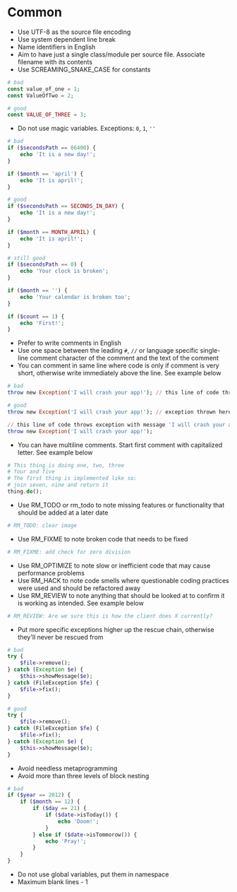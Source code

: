 Common
======

- Use UTF-8 as the source file encoding
- Use system dependent line break
- Name identifiers in English
- Aim to have just a single class/module per source file. Associate filename with its contents
- Use SCREAMING_SNAKE_CASE for constants
```PHP
# bad
const value_of_one = 1;
const ValueOfTwo = 2;

# good
const VALUE_OF_THREE = 3;
```
- Do not use magic variables. Exceptions: `0`, `1`, `''`
```PHP
# bad
if ($secondsPath == 86400) {
    echo 'It is a new day!';
}

if ($month == 'april') {
    echo 'It is april!';
}

# good
if ($secondsPath == SECONDS_IN_DAY) {
    echo 'It is a new day!';
}

if ($month == MONTH_APRIL) {
    echo 'It is april!';
}

# still good
if ($secondsPath == 0) {
    echo 'Your clock is broken';
}

if ($month == '') {
    echo 'Your calendar is broken too';
}

if ($count == 1) {
    echo 'First!';
}

```
- Prefer to write comments in English
- Use one space between the leading `#`, `//` or language specific single-line comment character of the comment and the text of the comment
- You can comment in same line where code is only if comment is very short, otherwise write immediately above the line. See example below
```Ruby
# bad
throw new Exception('I will crash your app!'); // this line of code throws exception with message 'I will crash your app!'

# good
throw new Exception('I will crash your app!'); // exception thrown here

// this line of code throws exception with message 'I will crash your app!'
throw new Exception('I will crash your app!');
```
- You can have multiline comments. Start first comment with capitalized letter. See example below
```PHP
# This thing is doing one, two, three
# four and five
# The first thing is implemented like so:
# join seven, nine and return it
thing.do();
```
- Use RM_TODO or rm_todo to note missing features or functionality that should be added at a later date
```PHP
# RM_TODO: clear image
```
- Use RM_FIXME to note broken code that needs to be fixed
```PHP
# RM_FIXME: add check for zero division
```
- Use RM_OPTIMIZE to note slow or inefficient code that may cause performance problems
- Use RM_HACK to note code smells where questionable coding practices were used and should be refactored away
- Use RM_REVIEW to note anything that should be looked at to confirm it is working as intended. See example below
```Ruby
# RM_REVIEW: Are we sure this is how the client does X currently?
```
- Put more specific exceptions higher up the rescue chain, otherwise they'll never be rescued from
```PHP
# bad
try {
    $file->remove();
} catch (Exception $e) {
    $this->showMessage($e);
} catch (FileException $fe) {
    $file->fix();
}

# good
try {
    $file->remove();
} catch (FileException $fe) {
    $file->fix();
} catch (Exception $e) {
    $this->showMessage($e);
}
```
- Avoid needless metaprogramming
- Avoid more than three levels of block nesting
```PHP
# bad
if ($year == 2012) {
    if ($month == 12) {
        if ($day == 21) {
            if ($date->isToday()) {
                echo 'Doom!';
            }
        } else if ($date->isTommorow()) {
            echo 'Pray!';
        }
    }
}
```
- Do not use global variables, put them in namespace
- Maximum blank lines - 1
